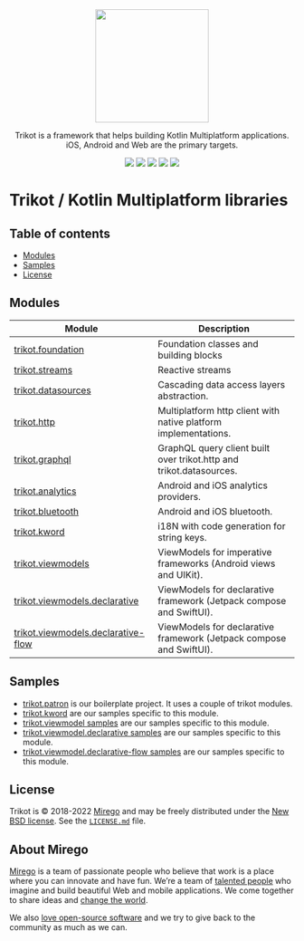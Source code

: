 <div align="center">
  <img src="https://user-images.githubusercontent.com/11348/158435852-861b0ea1-b895-452b-abd4-029ccd6f5b86.svg" width="200" />
  <p>Trikot is a framework that helps building Kotlin Multiplatform applications.<br />iOS, Android and Web are the primary targets.</p>
  <a href="https://github.com/mirego/trikot/tags"><img src="https://img.shields.io/github/tag/mirego/trikot.svg?label=Latest%20release"></a>
  <img src="https://img.shields.io/maven-metadata/v?label=latest%20dev&metadataUrl=https%3A%2F%2Fmirego-maven.s3.amazonaws.com%2Fpublic%2Fcom%2Fmirego%2Ftrikot%2FtrikotFoundation%2Fmaven-metadata.xml" />
  <a href="http://kotlinlang.org"><img src="https://img.shields.io/badge/kotlin-1.6.10-blue.svg?logo=kotlin" /></a>
  <a href="https://github.com/mirego/trikot/actions/workflows/ci.yml"><img src="https://github.com/mirego/trikot/actions/workflows/ci.yml/badge.svg" /></a>
  <a href="https://opensource.org/licenses/BSD-3-Clause"><img src="https://img.shields.io/badge/License-BSD_3--Clause-blue.svg" /></a>
</div>

# Trikot / Kotlin Multiplatform libraries

## Table of contents

- [Modules](#modules)
- [Samples](#samples)
- [License](#license)

## Modules

| Module                                                                     | Description                                                         |
| -------------------------------------------------------------------------- | ------------------------------------------------------------------- |
| [trikot.foundation](./trikot-foundation)                                   | Foundation classes and building blocks                              |
| [trikot.streams](./trikot-streams)                                         | Reactive streams                                                    |
| [trikot.datasources](./trikot-datasources)                                 | Cascading data access layers abstraction.                           |
| [trikot.http](./trikot-http)                                               | Multiplatform http client with native platform implementations.     |
| [trikot.graphql](./trikot-graphql)                                         | GraphQL query client built over trikot.http and trikot.datasources. |
| [trikot.analytics](./trikot-analytics)                                     | Android and iOS analytics providers.                                |
| [trikot.bluetooth](./trikot-bluetooth)                                     | Android and iOS bluetooth.                                          |
| [trikot.kword](./trikot-kword)                                             | i18N with code generation for string keys.                          |
| [trikot.viewmodels](./trikot-viewmodels)                                   | ViewModels for imperative frameworks (Android views and UIKit).     |
| [trikot.viewmodels.declarative](./trikot-viewmodels-declarative)           | ViewModels for declarative framework (Jetpack compose and SwiftUI). |
| [trikot.viewmodels.declarative-flow](./trikot-viewmodels-declarative-flow) | ViewModels for declarative framework (Jetpack compose and SwiftUI). |

## Samples

- [trikot.patron](https://github.com/mirego/trikot.patron) is our boilerplate project. It uses a couple of trikot modules.
- [trikot.kword](./trikot-kword/sample) are our samples specific to this module.
- [trikot.viewmodel samples](./trikot-viewmodels/sample) are our samples specific to this module.
- [trikot.viewmodel.declarative samples](./trikot-viewmodels-declarative/sample) are our samples specific to this module.
- [trikot.viewmodel.declarative-flow samples](./trikot-viewmodels-declarative-flow/sample) are our samples specific to this module.

## License

Trikot is © 2018-2022 [Mirego](https://www.mirego.com) and may be freely distributed under the [New BSD license](http://opensource.org/licenses/BSD-3-Clause). See the [`LICENSE.md`](LICENSE.md) file.

## About Mirego

[Mirego](https://www.mirego.com) is a team of passionate people who believe that work is a place where you can innovate and have fun. We’re a team of [talented people](https://life.mirego.com) who imagine and build beautiful Web and mobile applications. We come together to share ideas and [change the world](http://www.mirego.org).

We also [love open-source software](https://open.mirego.com) and we try to give back to the community as much as we can.
